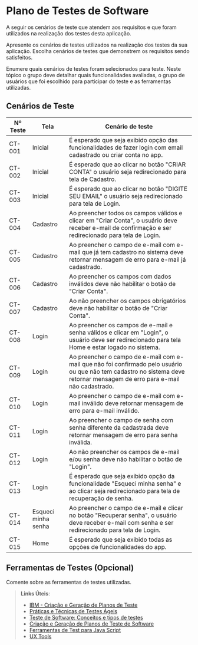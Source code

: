 # Plano de Testes de Software

A seguir os cenários de teste que atendem aos requisitos e que foram utilizados na realização dos testes desta aplicação.

Apresente os cenários de testes utilizados na realização dos testes da sua aplicação. Escolha cenários de testes que demonstrem os requisitos sendo satisfeitos.

Enumere quais cenários de testes foram selecionados para teste. Neste tópico o grupo deve detalhar quais funcionalidades avaliadas, o grupo de usuários que foi escolhido para participar do teste e as ferramentas utilizadas.

## Cenários de Teste

| Nº Teste | Tela | Cenário de teste |
|----------|--------|------------------|
|CT-001| Inicial | É esperado que seja exibido opção das funcionalidades de fazer login com email cadastrado ou criar conta no app. |
|CT-002| Inicial | É esperado que ao clicar no botão "CRIAR CONTA" o usuário seja redirecionado para tela de Cadastro. |
|CT-003| Inicial | É esperado que ao clicar no botão "DIGITE SEU EMAIL" o usuário seja redirecionado para tela de Login. |
|CT-004| Cadastro | Ao preencher todos os campos válidos e clicar em "Criar Conta", o usuário deve receber e-mail de confirmação e ser redirecionado para tela de Login. |
|CT-005| Cadastro | Ao preencher o campo de e-mail com e-mail que já tem cadastro no sistema deve retornar mensagem de erro para e-mail já cadastrado. |
|CT-006| Cadastro | Ao preencher os campos com dados inválidos deve não habilitar o botão de "Criar Conta". |
|CT-007| Cadastro | Ao não preencher os campos obrigatórios deve não habilitar o botão de "Criar Conta". |
|CT-008| Login | Ao preencher os campos de e-mail e senha válidos e clicar em "Login", o usuário deve ser redirecionado para tela Home e estar logado no sistema. |
|CT-009| Login | Ao preencher o campo de e-mail com e-mail que não foi confirmado pelo usuário ou que não tem cadastro no sistema deve retornar mensagem de erro para e-mail não cadastrado. |
|CT-010| Login | Ao preencher o campo de e-mail com e-mail inválido deve retornar mensagem de erro para e-mail inválido. |
|CT-011| Login | Ao preencher o campo de senha com senha diferente da cadastrada deve retornar mensagem de erro para senha inválida. |
|CT-012| Login | Ao não preencher os campos de e-mail e/ou senha deve não habilitar o botão de "Login". |
|CT-013| Login | É esperado que seja exibido opção da funcionalidade "Esqueci minha senha" e ao clicar seja redirecionado para tela de recuperação de senha. |
|CT-014| Esqueci minha senha | Ao preencher o campo de e-mail e clicar no botão "Recuperar senha", o usuário deve receber e-mail com senha e ser redirecionado para tela de Login. |
|CT-015| Home | É esperado que seja exibido todas as opções de funcionalidades do app. |

## Ferramentas de Testes (Opcional)

Comente sobre as ferramentas de testes utilizadas.
 
> **Links Úteis**:
> - [IBM - Criação e Geração de Planos de Teste](https://www.ibm.com/developerworks/br/local/rational/criacao_geracao_planos_testes_software/index.html)
> - [Práticas e Técnicas de Testes Ágeis](http://assiste.serpro.gov.br/serproagil/Apresenta/slides.pdf)
> -  [Teste de Software: Conceitos e tipos de testes](https://blog.onedaytesting.com.br/teste-de-software/)
> - [Criação e Geração de Planos de Teste de Software](https://www.ibm.com/developerworks/br/local/rational/criacao_geracao_planos_testes_software/index.html)
> - [Ferramentas de Test para Java Script](https://geekflare.com/javascript-unit-testing/)
> - [UX Tools](https://uxdesign.cc/ux-user-research-and-user-testing-tools-2d339d379dc7)
